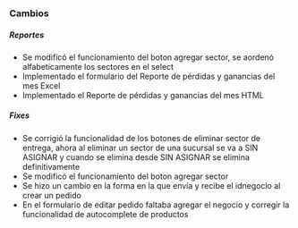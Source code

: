 <h3>Cambios</h3>
<h5>Reportes</h5>
<ul>
    <li>Se modificó el funcionamiento del boton agregar sector, se aordenó alfabeticamente los sectores en el select</li>
    <li>Implementado el formulario del Reporte de pérdidas y ganancias del mes Excel</li>
    <li>Implementado el Reporte de pérdidas y ganancias del mes HTML</li>
</ul>

<h5>Fixes</h5>
<ul>
    <li>Se corrigió la funcionalidad de los botones de eliminar sector de entrega, ahora al eliminar un sector de una sucursal se va a SIN ASIGNAR y cuando se elimina desde SIN ASIGNAR se elimina definitivamente</li>
    <li>Se modificó el funcionamiento del boton agregar sector</li>
    <li>Se hizo un cambio en la forma en la que envía y recibe el idnegocio al crear un pedido</li>
    <li>En el formulario de editar pedido faltaba agregar el negocio y corregir la funcionalidad de autocomplete de productos</li>
</ul>